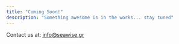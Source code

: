 ```yaml
---
title: "Coming Soon!"
description: "Something awesome is in the works... stay tuned"
---
```

Contact us at: info@seawise.gr
